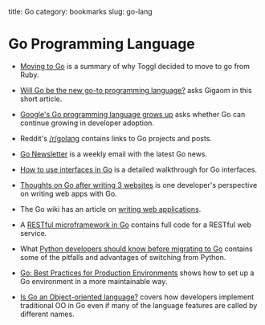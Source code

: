 title: Go
category: bookmarks
slug: go-lang

# Go Programming Language
* [Moving to Go](http://blog.toggl.com/2012/09/moving-to-go/) is a summary
  of why Toggl decided to move to go from Ruby.

* [Will Go be the new go-to programming language?](http://gigaom.com/cloud/will-go-be-the-new-go-to-programming-language/)
  asks Gigaom in this short article.

* [Google's Go programming language grows up](http://readwrite.com/2012/03/29/googles-go-programming-languag#awesm=~oBBjO0sEYiiI1c)
  asks whether Go can continue growing in developer adoption.

* Reddit's [/r/golang](http://www.reddit.com/r/golang) contains links to
  Go projects and posts.

* [Go Newsletter](http://www.golangweekly.com/) is a weekly email with the
  latest Go news.

* [How to use interfaces in Go](http://jordanorelli.com/post/32665860244/how-to-use-interfaces-in-go)
  is a detailed walkthrough for Go interfaces.

* [Thoughts on Go after writing 3 websites](http://blog.kowalczyk.info/article/uvw2/Thoughts-on-Go-after-writing-3-websites.html)
  is one developer's perspective on writing web apps with Go.

* The Go wiki has an article on 
  [writing web applications](http://golang.org/doc/articles/wiki/).

* A [RESTful microframework in Go](http://dougblack.io/words/a-restful-micro-framework-in-go.html)
  contains full code for a RESTful web service.

* What [Python developers should know before migrating to Go](http://blog.repustate.com/migrating-code-from-python-to-golang-what-you-need-to-know/2013/04/23/)
  contains some of the pitfalls and advantages of switching from Python.

* [Go: Best Practices for Production Environments](http://peter.bourgon.org/go-in-production/)
  shows how to set up a Go environment in a more maintainable way.

* [Is Go an Object-oriented language?](http://spf13.com/post/is-go-object-oriented)
  covers how developers implement traditional OO in Go even if many
  of the language features are called by different names.

